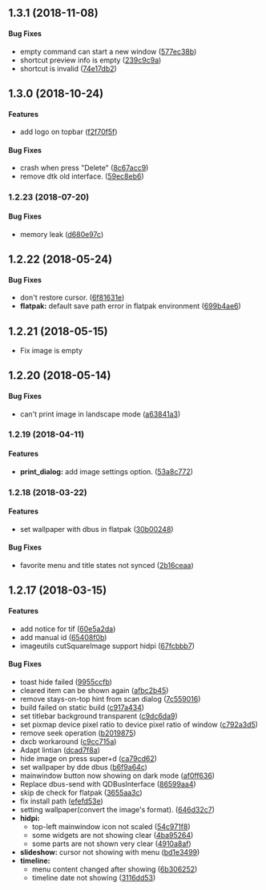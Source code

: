 <a name="1.3.1"></a>
## 1.3.1 (2018-11-08)


#### Bug Fixes

*   empty command can start a new window ([577ec38b](https://github.com/linuxdeepin/deepin-image-viewer/commit/577ec38b2b4378113c44e2286b2ca668dc57c11e))
*   shortcut preview info is empty ([239c9c9a](https://github.com/linuxdeepin/deepin-image-viewer/commit/239c9c9a8de61f5d0f3cbf5a05d7b009a4c68f38))
*   shortcut is invalid ([74e17db2](https://github.com/linuxdeepin/deepin-image-viewer/commit/74e17db2fe4d869bb7d78697ad9666b58553a2ef))



<a name="1.3.0"></a>
## 1.3.0 (2018-10-24)


#### Features

*   add logo on topbar ([f2f70f5f](https://github.com/linuxdeepin/deepin-image-viewer/commit/f2f70f5f7c4ee4cf966bd3c21edeccbf0e41b716))

#### Bug Fixes

*   crash when press "Delete" ([8c67acc9](https://github.com/linuxdeepin/deepin-image-viewer/commit/8c67acc99a5d55fe39a0523aae71216475678c68))
*   remove dtk old interface. ([59ec8eb6](https://github.com/linuxdeepin/deepin-image-viewer/commit/59ec8eb67982b0862071639042fd15d32e60aaac))



<a name="1.2.23"></a>
### 1.2.23 (2018-07-20)


#### Bug Fixes

*   memory leak ([d680e97c](https://github.com/linuxdeepin/deepin-image-viewer/commit/d680e97c63df617b34bdda0dd3aaa3d2bb347caa))



<a name="1.2.22"></a>
## 1.2.22 (2018-05-24)


#### Bug Fixes

*   don't restore cursor. ([6f81631e](6f81631e))
* **flatpak:**  default save path error in flatpak environment ([699b4ae6](699b4ae6))



<a name="1.2.21"></a>
## 1.2.21 (2018-05-15)

*   Fix image is empty


<a name="1.2.20"></a>
## 1.2.20 (2018-05-14)


#### Bug Fixes

*   can't print image in landscape mode ([a63841a3](a63841a3))



<a name="1.2.19"></a>
### 1.2.19 (2018-04-11)


#### Features

* **print_dialog:**  add image settings option. ([53a8c772](53a8c772))



<a name="1.2.18"></a>
### 1.2.18 (2018-03-22)


#### Features

*   set wallpaper with dbus in flatpak ([30b00248](30b00248))

#### Bug Fixes

*   favorite menu and title states not synced ([2b16ceaa](2b16ceaa))

<a name="1.2.17"></a>
## 1.2.17 (2018-03-15)


#### Features

*   add notice for tif ([60e5a2da](60e5a2da))
*   add manual id ([65408f0b](65408f0b))
*   imageutils cutSquareImage support hidpi ([67fcbbb7](67fcbbb7))

#### Bug Fixes

*   toast hide failed ([9955ccfb](9955ccfb))
*   cleared item can be shown again ([afbc2b45](afbc2b45))
*   remove stays-on-top hint from scan dialog ([7c559016](7c559016))
*   build failed on static build ([c917a434](c917a434))
*   set titlebar background transparent ([c9dc6da9](c9dc6da9))
*   set pixmap device pixel ratio to device pixel ratio of window ([c792a3d5](c792a3d5))
*   remove seek operation ([b2019875](b2019875))
*   dxcb workaround ([c9cc715a](c9cc715a))
*   Adapt lintian ([dcad7f8a](dcad7f8a))
*   hide image on press super+d ([ca79cd62](ca79cd62))
*   set wallpaper by dde dbus ([b6f9a64c](b6f9a64c))
*   mainwindow button now showing on dark mode ([af0ff636](af0ff636))
*   Replace dbus-send with QDBusInterface ([86599aa4](86599aa4))
*   skip de check for flatpak ([3655aa3c](3655aa3c))
*   fix install path ([efefd53e](efefd53e))
*   setting wallpaper(convert the image's format). ([646d32c7](646d32c7))
* **hidpi:**
  *  top-left mainwindow icon not scaled ([54c971f8](54c971f8))
  *  some widgets are not showing clear ([4ba95264](4ba95264))
  *  some parts are not shown very clear ([4910a8af](4910a8af))
* **slideshow:**  cursor not showing with menu ([bd1e3499](bd1e3499))
* **timeline:**
  *  menu content changed after showing ([6b306252](6b306252))
  *  timeline date not showing ([3116dd53](3116dd53))
